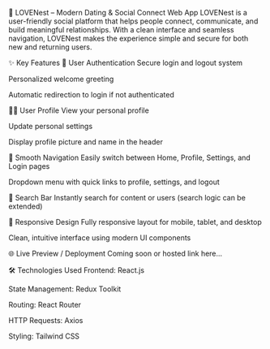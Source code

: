 🏡 LOVENest – Modern Dating & Social Connect Web App
LOVENest is a user-friendly social platform that helps people connect, communicate, and build meaningful relationships. With a clean interface and seamless navigation, LOVENest makes the experience simple and secure for both new and returning users.

✨ Key Features
🔐 User Authentication
Secure login and logout system

Personalized welcome greeting

Automatic redirection to login if not authenticated

🧑‍💼 User Profile
View your personal profile

Update personal settings

Display profile picture and name in the header

🧭 Smooth Navigation
Easily switch between Home, Profile, Settings, and Login pages

Dropdown menu with quick links to profile, settings, and logout

🔎 Search Bar
Instantly search for content or users (search logic can be extended)

📱 Responsive Design
Fully responsive layout for mobile, tablet, and desktop

Clean, intuitive interface using modern UI components

🌐 Live Preview / Deployment
Coming soon or hosted link here...

🛠 Technologies Used
Frontend: React.js

State Management: Redux Toolkit

Routing: React Router

HTTP Requests: Axios

Styling: Tailwind CSS

